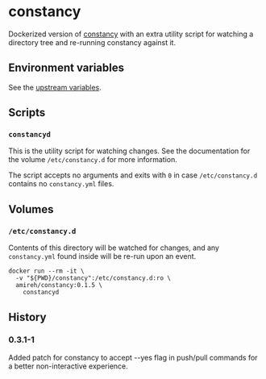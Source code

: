 # constancy

Dockerized version of [constancy][constancy] with an extra utility script
for watching a directory tree and re-running constancy against it.

## Environment variables

See the [upstream variables][constancy-env]. 

## Scripts

### `constancyd`

This is the utility script for watching changes. See the documentation for
the volume `/etc/constancy.d` for more information.

The script accepts no arguments and exits with `0` in case `/etc/constancy.d`
contains no `constancy.yml` files.

## Volumes

### `/etc/constancy.d`

Contents of this directory will be watched for changes, and any `constancy.yml`
found inside will be re-run upon an event.

    docker run --rm -it \
      -v "${PWD}/constancy":/etc/constancy.d:ro \
      amireh/constancy:0.1.5 \
        constancyd

## History

### 0.3.1-1

Added patch for constancy to accept --yes flag in push/pull commands
for a better non-interactive experience.

[constancy]: https://github.com/daveadams/constancy
[constancy-env]: https://github.com/daveadams/constancy#environment-configuration
